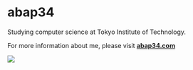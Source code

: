 <h1>abap34</h1>

Studying computer science at Tokyo Institute of Technology. 

For more information about me, please visit **[abap34.com](https://abap34.com)**

![](https://aumy-github-readme-stats.vercel.app/api/top-langs/?username=abap34&layout=compact&langs_count=10&hide=Jupyter%20Notebook,HTML)
